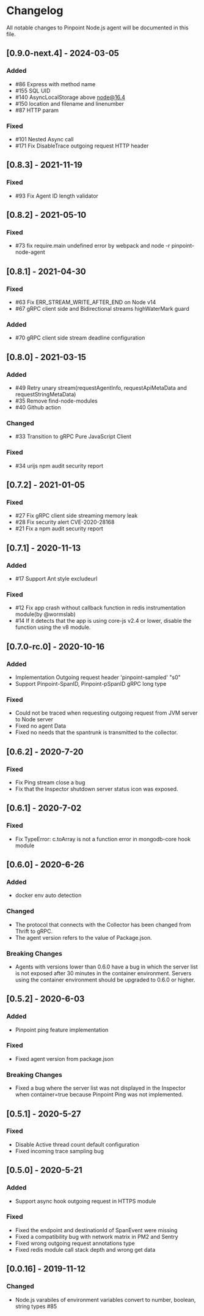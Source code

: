 # Changelog
All notable changes to Pinpoint Node.js agent will be documented in this file.

## [0.9.0-next.4] - 2024-03-05
### Added
- #86 Express with method name
- #155 SQL UID
- #140 AsyncLocalStorage above node@16.4
- #150 location and filename and linenumber
- #87 HTTP param
### Fixed
- #101 Nested Async call
- #171 Fix DisableTrace outgoing request HTTP header

## [0.8.3] - 2021-11-19
### Fixed
- #93 Fix Agent ID length validator

## [0.8.2] - 2021-05-10
### Fixed
- #73 fix require.main undefined error by webpack and node -r pinpoint-node-agent

## [0.8.1] - 2021-04-30
### Fixed
- #63 Fix ERR_STREAM_WRITE_AFTER_END on Node v14
- #67 gRPC client side and Bidirectional streams highWaterMark guard

### Added
- #70 gRPC client side stream deadline configuration

## [0.8.0] - 2021-03-15
### Added
- #49 Retry unary stream(requestAgentInfo, requestApiMetaData and requestStringMetaData)
- #35 Remove find-node-modules
- #40 Github action

### Changed
- #33 Transition to gRPC Pure JavaScript Client

### Fixed
- #34 urijs npm audit security report

## [0.7.2] - 2021-01-05
### Fixed
- #27 Fix gRPC client side streaming memory leak
- #28 Fix security alert CVE-2020-28168
- #21 Fix a npm audit security report

## [0.7.1] - 2020-11-13
### Added
- #17 Support Ant style excludeurl
### Fixed
- #12 Fix app crash without callback function in redis instrumentation module(by @wormslab)
- #14 If it detects that the app is using core-js v2.4 or lower, disable the function using the v8 module. 

## [0.7.0-rc.0] - 2020-10-16
### Added
- Implementation Outgoing request header 'pinpoint-sampled' "s0"
- Support Pinpoint-SpanID, Pinpoint-pSpanID gRPC long type

### Fixed
- Could not be traced when requesting outgoing request from JVM server to Node server
- Fixed no agent Data
- Fixed no needs that the spantrunk is transmitted to the collector.

## [0.6.2] - 2020-7-20
### Fixed
- Fix Ping stream close a bug
- Fix that the Inspector shutdown server status icon was exposed.

## [0.6.1] - 2020-7-02
### Fixed
- Fix TypeError: c.toArray is not a function error in mongodb-core hook module

## [0.6.0] - 2020-6-26
### Added
- docker env auto detection
### Changed
- The protocol that connects with the Collector has been changed from Thrift to gRPC.
- The agent version refers to the value of Package.json.
### Breaking Changes
- Agents with versions lower than 0.6.0 have a bug in which the server list is not exposed after 30 minutes in the container environment. Servers using the container environment should be upgraded to 0.6.0 or higher.

## [0.5.2] - 2020-6-03
### Added
- Pinpoint ping feature implementation
### Fixed
- Fixed agent version from package.json
### Breaking Changes
- Fixed a bug where the server list was not displayed in the Inspector when container=true because Pinpoint Ping was not implemented.

## [0.5.1] - 2020-5-27
### Fixed
- Disable Active thread count default configuration
- Fixed incoming trace sampling bug

## [0.5.0] - 2020-5-21
### Added
- Support async hook outgoing request in HTTPS module

### Fixed
- Fixed the endpoint and destinationId of SpanEvent were missing
- Fixed a compatibility bug with network matrix in PM2 and Sentry
- Fixed wrong outgoing request annotations type
- Fixed redis module call stack depth and wrong get data

## [0.0.16] - 2019-11-12
### Changed
- Node.js varabiles of environment variables convert to number, boolean, string types #85

